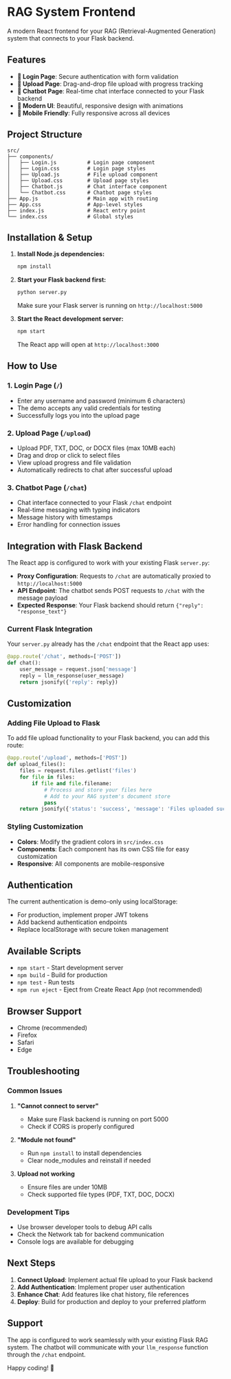 # RAG System Frontend

A modern React frontend for your RAG (Retrieval-Augmented Generation) system that connects to your Flask backend.

## Features

- **🔐 Login Page**: Secure authentication with form validation
- **📁 Upload Page**: Drag-and-drop file upload with progress tracking
- **💬 Chatbot Page**: Real-time chat interface connected to your Flask backend
- **🎨 Modern UI**: Beautiful, responsive design with animations
- **📱 Mobile Friendly**: Fully responsive across all devices

## Project Structure

```
src/
├── components/
│   ├── Login.js          # Login page component
│   ├── Login.css         # Login page styles
│   ├── Upload.js         # File upload component
│   ├── Upload.css        # Upload page styles
│   ├── Chatbot.js        # Chat interface component
│   └── Chatbot.css       # Chatbot page styles
├── App.js                # Main app with routing
├── App.css               # App-level styles
├── index.js              # React entry point
└── index.css             # Global styles
```

## Installation & Setup

1. **Install Node.js dependencies:**
   ```bash
   npm install
   ```

2. **Start your Flask backend first:**
   ```bash
   python server.py
   ```
   Make sure your Flask server is running on `http://localhost:5000`

3. **Start the React development server:**
   ```bash
   npm start
   ```
   The React app will open at `http://localhost:3000`

## How to Use

### 1. Login Page (`/`)
- Enter any username and password (minimum 6 characters)
- The demo accepts any valid credentials for testing
- Successfully logs you into the upload page

### 2. Upload Page (`/upload`)
- Upload PDF, TXT, DOC, or DOCX files (max 10MB each)
- Drag and drop or click to select files
- View upload progress and file validation
- Automatically redirects to chat after successful upload

### 3. Chatbot Page (`/chat`)
- Chat interface connected to your Flask `/chat` endpoint
- Real-time messaging with typing indicators
- Message history with timestamps
- Error handling for connection issues

## Integration with Flask Backend

The React app is configured to work with your existing Flask `server.py`:

- **Proxy Configuration**: Requests to `/chat` are automatically proxied to `http://localhost:5000`
- **API Endpoint**: The chatbot sends POST requests to `/chat` with the message payload
- **Expected Response**: Your Flask backend should return `{"reply": "response_text"}`

### Current Flask Integration

Your `server.py` already has the `/chat` endpoint that the React app uses:

```python
@app.route('/chat', methods=['POST'])
def chat():
    user_message = request.json['message']
    reply = llm_response(user_message)
    return jsonify({'reply': reply})
```

## Customization

### Adding File Upload to Flask

To add file upload functionality to your Flask backend, you can add this route:

```python
@app.route('/upload', methods=['POST'])
def upload_files():
    files = request.files.getlist('files')
    for file in files:
        if file and file.filename:
            # Process and store your files here
            # Add to your RAG system's document store
            pass
    return jsonify({'status': 'success', 'message': 'Files uploaded successfully'})
```

### Styling Customization

- **Colors**: Modify the gradient colors in `src/index.css`
- **Components**: Each component has its own CSS file for easy customization
- **Responsive**: All components are mobile-responsive

## Authentication

The current authentication is demo-only using localStorage:
- For production, implement proper JWT tokens
- Add backend authentication endpoints
- Replace localStorage with secure token management

## Available Scripts

- `npm start` - Start development server
- `npm build` - Build for production
- `npm test` - Run tests
- `npm run eject` - Eject from Create React App (not recommended)

## Browser Support

- Chrome (recommended)
- Firefox
- Safari
- Edge

## Troubleshooting

### Common Issues

1. **"Cannot connect to server"**
   - Make sure Flask backend is running on port 5000
   - Check if CORS is properly configured

2. **"Module not found"**
   - Run `npm install` to install dependencies
   - Clear node_modules and reinstall if needed

3. **Upload not working**
   - Ensure files are under 10MB
   - Check supported file types (PDF, TXT, DOC, DOCX)

### Development Tips

- Use browser developer tools to debug API calls
- Check the Network tab for backend communication
- Console logs are available for debugging

## Next Steps

1. **Connect Upload**: Implement actual file upload to your Flask backend
2. **Add Authentication**: Implement proper user authentication
3. **Enhance Chat**: Add features like chat history, file references
4. **Deploy**: Build for production and deploy to your preferred platform

## Support

The app is configured to work seamlessly with your existing Flask RAG system. The chatbot will communicate with your `llm_response` function through the `/chat` endpoint.

Happy coding! 🚀
